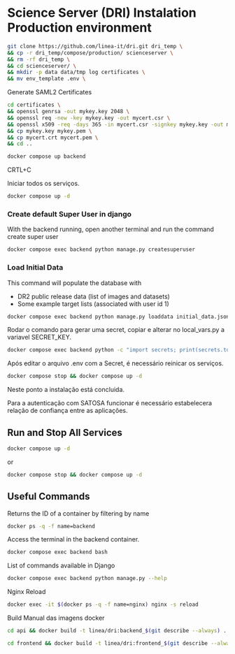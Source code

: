 # Science Server (DRI) Instalation Production environment


```bash
git clone https://github.com/linea-it/dri.git dri_temp \
&& cp -r dri_temp/compose/production/ scienceserver \
&& rm -rf dri_temp \
&& cd scienceserver/ \
&& mkdir -p data data/tmp log certificates \
&& mv env_template .env \
```

Generate SAML2 Certificates
```bash
cd certificates \
&& openssl genrsa -out mykey.key 2048 \
&& openssl req -new -key mykey.key -out mycert.csr \
&& openssl x509 -req -days 365 -in mycert.csr -signkey mykey.key -out mycert.crt \
&& cp mykey.key mykey.pem \
&& cp mycert.crt mycert.pem \
&& cd ..
```

```bash
docker compose up backend
```
CRTL+C

Iniciar todos os serviços.

```bash
docker compose up -d
```

### Create default Super User in django

With the backend running, open another terminal and run the command create super user

```bash
docker compose exec backend python manage.py createsuperuser
```

### Load Initial Data

This command will populate the database with
- DR2 public release data (list of images and datasets)
- Some example target lists (associated with user id 1)

```bash
docker compose exec backend python manage.py loaddata initial_data.json
```

Rodar o comando para gerar uma secret, copiar e alterar no local_vars.py a variavel SECRET_KEY. 

```bash
docker compose exec backend python -c "import secrets; print(secrets.token_urlsafe())"
```

Após editar o arquivo .env com a Secret, é necessário reinicar os serviços. 

```bash
docker compose stop && docker compose up -d
```

Neste ponto a instalação está concluida. 

Para a autenticação com SATOSA funcionar é necessário estabelecera relação de confiança entre as aplicações. 

## Run and Stop All Services

```bash
docker compose up -d
```

or

```bash
docker compose stop && docker compose up -d
```

## Useful Commands

Returns the ID of a container by filtering by name

```bash
docker ps -q -f name=backend
```

Access the terminal in the backend container.

```bash
docker compose exec backend bash
```

List of commands available in Django

```bash
docker compose exec backend python manage.py --help
```

Nginx Reload

```bash
docker exec -it $(docker ps -q -f name=nginx) nginx -s reload
```

Build Manual das imagens docker
```bash
cd api && docker build -t linea/dri:backend_$(git describe --always) .

cd frontend && docker build -t linea/dri:frontend_$(git describe --always) .
```
